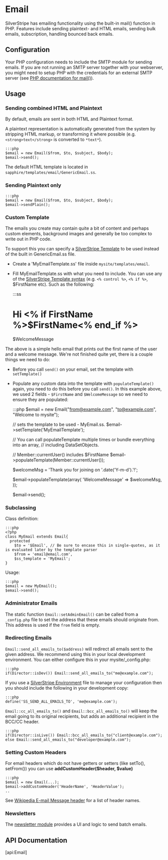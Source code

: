 # Email

SilverStripe has emailing functionality using the built-in mail() function in PHP.
Features include sending plaintext- and HTML emails, sending bulk emails, 
subscription, handling bounced back emails.

## Configuration

Your PHP configuration needs to include the SMTP module for sending emails.
If you are not running an SMTP server together with your webserver, you might 
need to setup PHP with the credentials for an external SMTP server 
(see [PHP documentation for mail()](http://php.net/mail)).

## Usage

### Sending combined HTML and Plaintext

By default, emails are sent in both HTML and Plaintext format.

A plaintext representation is automatically generated from the system by stripping 
HTML markup, or transforming it where possible (e.g. `<strong>text</strong>` is 
converted to `*text*`).

	:::php
	$email = new Email($from, $to, $subject, $body);
	$email->send();


The default HTML template is located in `sapphire/templates/email/GenericEmail.ss`.

### Sending Plaintext only

	:::php
	$email = new Email($from, $to, $subject, $body);
	$email->sendPlain();

### Custom Template

The emails you create may contain quite a bit of content and perhaps custom elements, 
background images and generally be too complex to write out in PHP code. 

To support this you can specify a [SilverStripe Template](/topics/templates) to be used
instead of the built in GenericEmail.ss file. 

* Create a 'MyEmailTemplate.ss' file inside `mysite/templates/email`.
* Fill MyEmailTemplate.ss with what you need to include. You can use any of the [SilverStripe Template syntax](/topics/templates) 
 (e.g. `<% control %>`, `<% if %>`, $FirstName etc). Such as the following:

	:::ss
	<h1>Hi <% if FirstName %>$FirstName<% end_if %></h1>
	<p>$WelcomeMessage</p>
	
The above is a simple hello email that prints out the first name of the user and
a welcome message. We're not finished quite yet, there is a couple things we need
to do:

*  Before you call `send()` on your email, set the template with `setTemplate()`
*  Populate any custom data into the template with `populateTemplate()` again,
you need to do this before you call `send()`. In this example above, we used 2 
fields - `$FirstName` and `$WelcomeMessage` so we need to ensure they are populated:

	:::php
	$email = new Email("from@example.com", "to@example.com", "Welcome to mysite");
	
	// sets the template to be used - MyEmail.ss.
	$email->setTemplate('MyEmailTemplate');
	
	// You can call populateTemplate multiple times or bundle everything into an array, 
	// including DataSetObjects.
	
	// Member::currentUser() includes $FirstName
	$email->populateTemplate(Member::currentUser());
	
	$welcomeMsg = 'Thank you for joining on '.date('Y-m-d').'!';
	
	$email->populateTemplate(array(
		'WelcomeMessage' => $welcomeMsg,
	));
	
	$email->send();



### Subclassing

Class definition:

	:::php
	<?php
	class MyEmail extends Email{
	  protected
	    $to = '$Email', // Be sure to encase this in single-quotes, as it is evaluated later by the template parser
	    $from = 'email@email.com',
	    $ss_template = 'MyEmail';
	}

Usage:

	:::php
	$email = new MyEmail();
	$email->send();


### Administrator Emails

The static function `Email::setAdminEmail()` can be called from a `_config.php` 
file to set the address that these emails should originate from. This address 
is used if the `from` field is empty.

### Redirecting Emails

`Email::send_all_emails_to($address)` will redirect all emails sent to the given 
address. We recommend using this in your local development environment. You can 
either configure this in your mysite/_config.php:

	:::php
	if(Director::isDev()) Email::send_all_emails_to("me@example.com");
	
If you use a [SilverStripe Environment](environment-management) file to manage your
configuration then you should include the following in your development copy:

	:::php
	define('SS_SEND_ALL_EMAILS_TO', 'me@example.com');
	
`Email::cc_all_emails_to()` and `Email::bcc_all_emails_to()` will keep the email 
going to  its original recipients, but adds an additional recipient in the BCC/CC 
header. 

	:::php
	if(Director::isLive()) Email::bcc_all_emails_to("client@example.com");
	else Email::send_all_emails_to("developer@example.com"); 


### Setting Custom Headers

For email headers which do not have getters or setters (like setTo(), setFrom()) you can use **addCustomHeader($header,
$value)**

	:::php
	$email = new Email(...);
	$email->addCustomHeader('HeaderName', 'HeaderValue');
	..


See [Wikipedia E-mail Message header](http://en.wikipedia.org/wiki/E-mail#Message_header) for a list of header names.

### Newsletters

The [newsletter module](http://silverstripe.org/newsletter-module) provides a UI and logic to send batch emails.

## API Documentation

[api:Email]

